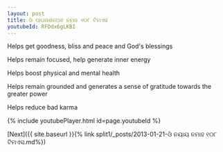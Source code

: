```yaml
---
layout: post
title: ଓଁ ପାପନାଶନଅଞ ନମାହ ୧୦୮ ଟିମଏସ
youtubeId: RFDdx6gLKBI
---
```

 
 
Helps get goodness, bliss and peace and God's blessings
 
Helps remain focused, help generate inner energy 
 
Helps boost physical and mental health 
 
Helps remain grounded and generates a sense of gratitude towards the greater power 
 
Helps reduce bad karma
 
 
 
 


{% include youtubePlayer.html id=page.youtubeId %}
 
[Next]({{ site.baseurl }}{% link  split1/_posts/2013-01-21-ଓଁ ନୟାୟ ନମାହ ୧୦୮ ଟିମଏସ.md%})
 
